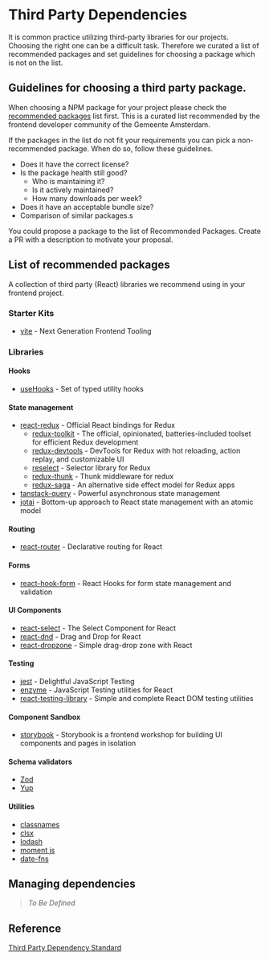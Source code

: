 # Third Party Dependencies

It is common practice utilizing third-party libraries for our projects. Choosing the right one can be a difficult task. Therefore we curated a list of recommended packages and set guidelines for choosing a package which is not on the list.

## Guidelines for choosing a third party package.

When choosing a NPM package for your project please check the [recommended packages](#-list-of-recommended-packages) list first. This is a curated list recommended by the frontend developer community of the Gemeente Amsterdam.

If the packages in the list do not fit your requirements you can pick a non-recommended package. When do so, follow these guidelines.

- Does it have the correct license?
- Is the package health still good?
  - Who is maintaining it?
  - Is it actively maintained?
  - How many downloads per week?
- Does it have an acceptable bundle size?
- Comparison of similar packages.s

You could propose a package to the list of Recommonded Packages. Create a PR with a description to motivate your proposal.

## List of recommended packages

A collection of third party (React) libraries we recommend using in your frontend project.

### Starter Kits

- [vite](https://github.com/vitejs/vite) - Next Generation Frontend Tooling

### Libraries

#### Hooks

- [useHooks](https://usehooks-ts.com/) - Set of typed utility hooks

#### State management

- [react-redux](https://github.com/reduxjs/react-redux) - Official React bindings for Redux
  - [redux-toolkit](https://github.com/reduxjs/redux-toolkit) - The official, opinionated, batteries-included toolset for efficient Redux development
  - [redux-devtools](https://github.com/reduxjs/redux-devtools) - DevTools for Redux with hot reloading, action replay, and customizable UI
  - [reselect](https://github.com/reduxjs/reselect) - Selector library for Redux
  - [redux-thunk](https://github.com/reduxjs/redux-thunk) - Thunk middleware for redux
  - [redux-saga](https://github.com/redux-saga/redux-saga) - An alternative side effect model for Redux apps
- [tanstack-query](https://github.com/TanStack/query) - Powerful asynchronous state management
- [jotai](https://github.com/pmndrs/jotai) - Bottom-up approach to React state management with an atomic model

#### Routing

- [react-router](https://github.com/remix-run/react-router) - Declarative routing for React

#### Forms

- [react-hook-form](https://github.com/react-hook-form/react-hook-form) - React Hooks for form state management and validation

#### UI Components

- [react-select](https://github.com/JedWatson/react-select) - The Select Component for React
- [react-dnd](https://github.com/react-dnd/react-dnd) - Drag and Drop for React
- [react-dropzone](https://github.com/react-dropzone/react-dropzone) - Simple drag-drop zone with React

#### Testing

- [jest](https://github.com/facebook/jest) - Delightful JavaScript Testing
- [enzyme](https://github.com/enzymejs/enzyme) - JavaScript Testing utilities for React
- [react-testing-library](https://github.com/testing-library/react-testing-library) - Simple and complete React DOM testing utilities

#### Component Sandbox

- [storybook](https://github.com/storybookjs/storybook) - Storybook is a frontend workshop for building UI components and pages in isolation

#### Schema validators

- [Zod](https://github.com/colinhacks/zod)
- [Yup](https://github.com/jquense/yup)

#### Utilities

- [classnames](https://github.com/JedWatson/classnames)
- [clsx](https://github.com/lukeed/clsx)
- [lodash](https://lodash.com/)
- [moment js](https://momentjs.com/)
- [date-fns](https://date-fns.org/)

## Managing dependencies

> _To Be Defined_



## Reference

[Third Party Dependency Standard](../standards/third-party-dependencies.md)
